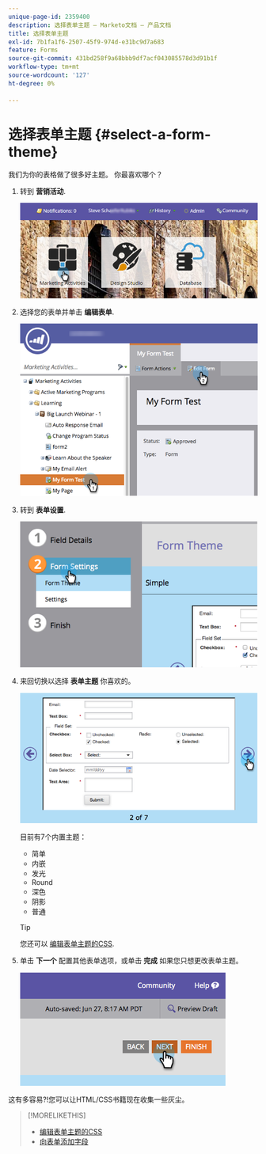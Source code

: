 ```yaml
---
unique-page-id: 2359400
description: 选择表单主题 — Marketo文档 — 产品文档
title: 选择表单主题
exl-id: 7b1fa1f6-2507-45f9-974d-e31bc9d7a683
feature: Forms
source-git-commit: 431bd258f9a68bbb9df7acf043085578d3d91b1f
workflow-type: tm+mt
source-wordcount: '127'
ht-degree: 0%

---
```


# 选择表单主题 {#select-a-form-theme}

我们为你的表格做了很多好主题。 你最喜欢哪个？

1. 转到 **营销活动**.

   ![](assets/login-marketing-activities-1.png)

1. 选择您的表单并单击 **编辑表单**.

   ![](assets/editform.png)

1. 转到 **表单设置**.

   ![](assets/image2014-9-15-17-7-7.png)

1. 来回切换以选择 **表单主题** 你喜欢的。

   ![](assets/image2014-9-15-17-3a7-3a20.png)

   目前有7个内置主题：

   * 简单
   * 内嵌
   * 发光
   * Round
   * 深色
   * 阴影
   * 普通

   >[!TIP]
   >
   >您还可以 [编辑表单主题的CSS](/help/marketo/product-docs/demand-generation/forms/form-design/edit-the-css-of-a-form-theme.md).

1. 单击 **下一个** 配置其他表单选项，或单击 **完成** 如果您只想更改表单主题。

   ![](assets/image2014-9-15-17-3a8-3a22.png)

这有多容易?!您可以让HTML/CSS书籍现在收集一些灰尘。

>[!MORELIKETHIS]
>
>* [编辑表单主题的CSS](/help/marketo/product-docs/demand-generation/forms/form-design/edit-the-css-of-a-form-theme.md)
>* [向表单添加字段](/help/marketo/product-docs/demand-generation/forms/creating-a-form/add-a-field-to-a-form.md)
